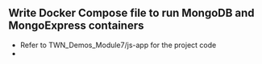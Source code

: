 ## Write Docker Compose file to run MongoDB and MongoExpress containers
- Refer to TWN_Demos_Module7/js-app for the project code
- 
